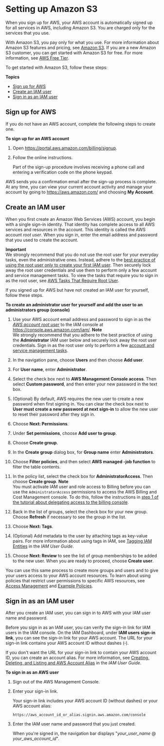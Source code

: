# Setting up Amazon S3<a name="SigningUpforS3"></a>

When you sign up for AWS, your AWS account is automatically signed up for all services in AWS, including Amazon S3\. You are charged only for the services that you use\.

With Amazon S3, you pay only for what you use\. For more information about Amazon S3 features and pricing, see [Amazon S3](http://aws.amazon.com/s3)\. If you are a new Amazon S3 customer, you can get started with Amazon S3 for free\. For more information, see [AWS Free Tier](http://aws.amazon.com/free)\.

To get started with Amazon S3, follow these steps:

**Topics**
+ [Sign up for AWS](#sign-up-for-aws-gsg)
+ [Create an IAM user](#create-an-iam-user-gsg)
+ [Sign in as an IAM user](#signing-in-iam-user-gsg)

## Sign up for AWS<a name="sign-up-for-aws-gsg"></a>

If you do not have an AWS account, complete the following steps to create one\.

**To sign up for an AWS account**

1. Open [https://portal\.aws\.amazon\.com/billing/signup](https://portal.aws.amazon.com/billing/signup)\.

1. Follow the online instructions\.

   Part of the sign\-up procedure involves receiving a phone call and entering a verification code on the phone keypad\.

AWS sends you a confirmation email after the sign\-up process is complete\. At any time, you can view your current account activity and manage your account by going to [https://aws\.amazon\.com/](https://aws.amazon.com/) and choosing **My Account**\.

## Create an IAM user<a name="create-an-iam-user-gsg"></a>

When you first create an Amazon Web Services \(AWS\) account, you begin with a single sign\-in identity\. That identity has complete access to all AWS services and resources in the account\. This identity is called the AWS account *root user*\. When you sign in, enter the email address and password that you used to create the account\.

**Important**  
We strongly recommend that you do not use the root user for your everyday tasks, even the administrative ones\. Instead, adhere to the [best practice of using the root user only to create your first IAM user](https://docs.aws.amazon.com/IAM/latest/UserGuide/best-practices.html#create-iam-users)\. Then securely lock away the root user credentials and use them to perform only a few account and service management tasks\. To view the tasks that require you to sign in as the root user, see [AWS Tasks That Require Root User](https://docs.aws.amazon.com/general/latest/gr/aws_tasks-that-require-root.html)\.

If you signed up for AWS but have not created an IAM user for yourself, follow these steps\.

**To create an administrator user for yourself and add the user to an administrators group \(console\)**

1. Use your AWS account email address and password to sign in as the *[AWS account root user](https://docs.aws.amazon.com/IAM/latest/UserGuide/id_root-user.html)* to the IAM console at [https://console\.aws\.amazon\.com/iam/](https://console.aws.amazon.com/iam/)\.
**Note**  
We strongly recommend that you adhere to the best practice of using the **Administrator** IAM user below and securely lock away the root user credentials\. Sign in as the root user only to perform a few [account and service management tasks](https://docs.aws.amazon.com/general/latest/gr/aws_tasks-that-require-root.html)\.

1. In the navigation pane, choose **Users** and then choose **Add user**\.

1. For **User name**, enter **Administrator**\.

1. Select the check box next to **AWS Management Console access**\. Then select **Custom password**, and then enter your new password in the text box\.

1. \(Optional\) By default, AWS requires the new user to create a new password when first signing in\. You can clear the check box next to **User must create a new password at next sign\-in** to allow the new user to reset their password after they sign in\.

1. Choose **Next: Permissions**\.

1. Under **Set permissions**, choose **Add user to group**\.

1. Choose **Create group**\.

1. In the **Create group** dialog box, for **Group name** enter **Administrators**\.

1. Choose **Filter policies**, and then select **AWS managed \-job function** to filter the table contents\.

1. In the policy list, select the check box for **AdministratorAccess**\. Then choose **Create group**\.
**Note**  
You must activate IAM user and role access to Billing before you can use the `AdministratorAccess` permissions to access the AWS Billing and Cost Management console\. To do this, follow the instructions in [step 1 of the tutorial about delegating access to the billing console](https://docs.aws.amazon.com/IAM/latest/UserGuide/tutorial_billing.html)\.

1. Back in the list of groups, select the check box for your new group\. Choose **Refresh** if necessary to see the group in the list\.

1. Choose **Next: Tags**\.

1. \(Optional\) Add metadata to the user by attaching tags as key\-value pairs\. For more information about using tags in IAM, see [Tagging IAM Entities](https://docs.aws.amazon.com/IAM/latest/UserGuide/id_tags.html) in the *IAM User Guide*\.

1. Choose **Next: Review** to see the list of group memberships to be added to the new user\. When you are ready to proceed, choose **Create user**\.

You can use this same process to create more groups and users and to give your users access to your AWS account resources\. To learn about using policies that restrict user permissions to specific AWS resources, see [Access Management](https://docs.aws.amazon.com/IAM/latest/UserGuide/access.html) and [Example Policies](https://docs.aws.amazon.com/IAM/latest/UserGuide/access_policies_examples.html)\.

## Sign in as an IAM user<a name="signing-in-iam-user-gsg"></a>

After you create an IAM user, you can sign in to AWS with your IAM user name and password\.

Before you sign in as an IAM user, you can verify the sign\-in link for IAM users in the IAM console\. On the IAM Dashboard, under **IAM users sign\-in link**, you can see the sign\-in link for your AWS account\. The URL for your sign\-in link contains your AWS account ID without dashes \(‐\)\. 

If you don't want the URL for your sign\-in link to contain your AWS account ID, you can create an account alias\. For more information, see [Creating, Deleting, and Listing and AWS Account Alias](https://docs.aws.amazon.com/IAM/latest/UserGuide/console_account-alias.html#CreateAccountAlias) in the *IAM User Guide*\.

**To sign in as an AWS user**

1. Sign out of the AWS Management Console\.

1. Enter your sign\-in link\.

   Your sign\-in link includes your AWS account ID \(without dashes\) or your AWS account alias:

   ```
   https://aws_account_id_or_alias.signin.aws.amazon.com/console
   ```

1. Enter the IAM user name and password that you just created\. 

   When you're signed in, the navigation bar displays "*your\_user\_name* @ *your\_aws\_account\_id*"\. 